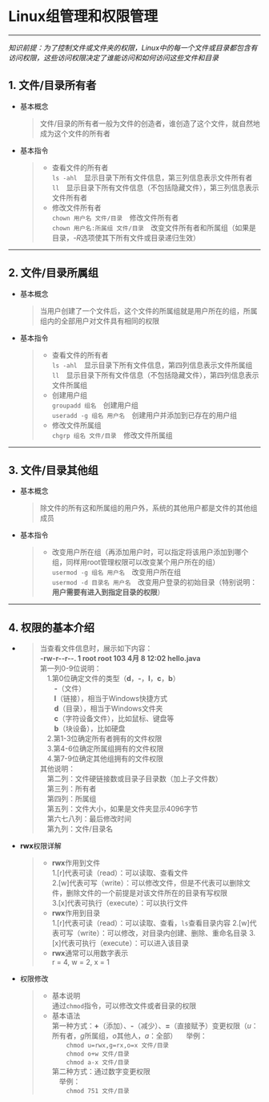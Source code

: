 # Linux组管理和权限管理
---
*知识前提：为了控制文件或文件夹的权限，Linux中的每一个文件或目录都包含有访问权限，这些访问权限决定了谁能访问和如何访问这些文件和目录*
## 1. 文件/目录所有者
+ 基本概念
  >文件/目录的所有者一般为文件的创造者，谁创造了这个文件，就自然地成为这个文件的所有者
+ 基本指令
  >+ 查看文件的所有者  
  `ls -ahl`&emsp;显示目录下所有文件信息，第三列信息表示文件所有者  
  `ll`&emsp;显示目录下所有文件信息（不包括隐藏文件），第三列信息表示文件所有者
  >+ 修改文件所有者  
  `chown 用户名 文件/目录`&emsp;修改文件所有者  
  `chown 用户名:所属组 文件/目录`&emsp;改变文件所有者和所属组（如果是目录，*-R*选项使其下所有文件或目录递归生效）
--- 
## 2. 文件/目录所属组
+ 基本概念
  >当用户创建了一个文件后，这个文件的所属组就是用户所在的组，所属组内的全部用户对文件具有相同的权限
+ 基本指令
  >+ 查看文件的所有者  
  `ls -ahl`&emsp;显示目录下所有文件信息，第四列信息表示文件所属组  
  `ll`&emsp;显示目录下所有文件信息（不包括隐藏文件），第四列信息表示文件所属组
  >+ 创建用户组  
  `groupadd 组名`&emsp;创建用户组  
  `useradd -g 组名 用户名`&emsp;创建用户并添加到已存在的用户组
  >+ 修改文件所属组  
  `chgrp 组名 文件/目录`&emsp;修改文件所属组
--- 
## 3. 文件/目录其他组
+ 基本概念
  >除文件的所有这和所属组的用户外，系统的其他用户都是文件的其他组成员
+ 基本指令
  >+ 改变用户所在组（再添加用户时，可以指定将该用户添加到哪个组，同样用root管理权限可以改变某个用户所在的组）  
  `usermod -g 组名 用户名`&emsp;改变用户所在组  
  `usermod -d 目录名 用户名`&emsp;改变用户登录的初始目录（特别说明：**用户需要有进入到指定目录的权限**）
--- 
## 4. 权限的基本介绍  
+ >当查看文件信息时，展示如下内容：  
    **-rw-r--r--. 1 root root  103 4月   8 12:02 hello.java**  
    第一列0-9位说明：  
    &emsp;1.第0位确定文件的类型（**d**，**-**，**l**，**c**，**b**）  
    &emsp;&emsp;**-**（文件）  
    &emsp;&emsp;**l**（链接），相当于Windows快捷方式  
    &emsp;&emsp;**d**（目录），相当于Windows文件夹  
    &emsp;&emsp;**c**（字符设备文件），比如鼠标、键盘等  
    &emsp;&emsp;**b**（块设备），比如硬盘  
    &emsp;2.第1-3位确定所有者拥有的文件权限  
    &emsp;3.第4-6位确定所属组拥有的文件权限  
    &emsp;4.第7-9位确定其他组拥有的文件权限  
    其他说明：  
    &emsp;第二列：文件硬链接数或目录子目录数（加上子文件数）   
    &emsp;第三列：所有者  
    &emsp;第四列：所属组  
    &emsp;第五列：文件大小，如果是文件夹显示4096字节  
    &emsp;第六七八列：最后修改时间  
    &emsp;第九列：文件/目录名
+ **rwx**权限详解
  >+ **rwx**作用到文件  
    1.[r]代表可读（read）：可以读取、查看文件  
    2.[w]代表可写（write）：可以修改文件，但是不代表可以删除文件，删除文件的一个前提是对该文件所在的目录有写权限  
    3.[x]代表可执行（execute）：可以执行文件
  >+ **rwx**作用到目录  
    1.[r]代表可读（read）：可以读取、查看，`ls`查看目录内容
    2.[w]代表可写（write）：可以修改，对目录内创建、删除、重命名目录 
    3.[x]代表可执行（execute）：可以进入该目录
  >+ **rwx**通常可以用数字表示  
  r = 4, w = 2, x = 1
+ 权限修改
  >+ 基本说明  
  通过`chmod`指令，可以修改文件或者目录的权限
  >+ 基本语法  
  第一种方式：**+**（添加）、**-**（减少）、**=**（直接赋予）变更权限（*u*：所有者，*g*所属组，*o*其他人，*a*：全部）
  &emsp;举例：  
  &emsp;&emsp;`chmod u=rwx,g=rx,o=x 文件/目录`  
  &emsp;&emsp;`chmod o+w 文件/目录`  
  &emsp;&emsp;`chmod a-x 文件/目录`  
  第二种方式：通过数字变更权限  
  &emsp;举例：  
  &emsp;&emsp;`chmod 751 文件/目录`
